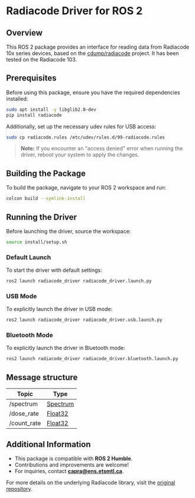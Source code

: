 # Radiacode Driver for ROS 2

## Overview

This ROS 2 package provides an interface for reading data from Radiacode 10x series devices, based on the [cdump/radiacode](https://github.com/cdump/radiacode.git) project. It has been tested on the Radiacode 103.

## Prerequisites

Before using this package, ensure you have the required dependencies installed:

```bash
sudo apt install -y libglib2.0-dev
pip install radiacode
```

Additionally, set up the necessary udev rules for USB access:

```bash
sudo cp radiacode.rules /etc/udev/rules.d/99-radiacode.rules
```

> **Note:** If you encounter an "access denied" error when running the driver, reboot your system to apply the changes.

## Building the Package

To build the package, navigate to your ROS 2 workspace and run:

```bash
colcon build --symlink-install
```

## Running the Driver

Before launching the driver, source the workspace:

```bash
source install/setup.sh
```

### Default Launch

To start the driver with default settings:

```bash
ros2 launch radiacode_driver radiacode_driver.launch.py
```

### USB Mode

To explicitly launch the driver in USB mode:

```bash
ros2 launch radiacode_driver radiacode_driver.usb.launch.py
```

### Bluetooth Mode

To explicitly launch the driver in Bluetooth mode:

```bash
ros2 launch radiacode_driver radiacode_driver.bluetooth.launch.py
```

## Message structure

| Topic       | Type                                                                         |
| ----------- | ---------------------------------------------------------------------------- |
| /spectrum   | [Spectrum](/msg/Spectrum.msg)                                                |
| /dose_rate  | [Float32](https://docs.ros.org/en/noetic/api/std_msgs/html/msg/Float32.html) |
| /count_rate | [Float32](https://docs.ros.org/en/noetic/api/std_msgs/html/msg/Float32.html) |

## Additional Information

- This package is compatible with **ROS 2 Humble**.
- Contributions and improvements are welcome!
- For inquiries, contact **<capra@ens.etsmtl.ca>**.

For more details on the underlying Radiacode library, visit the [original repository](https://github.com/cdump/radiacode.git).
